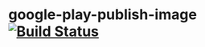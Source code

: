 # google-play-publish-image [![Build Status](https://travis-ci.org/AngelVlc/google-play-publish-image.svg?branch=master)](https://travis-ci.org/AngelVlc/google-play-publish-image)